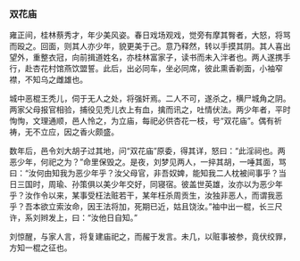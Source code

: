 <script type="text/javascript">
    var head = document.getElementsByTagName('head')[0];
    cssURL = '/public/article_1.css';
    linkTag = document.createElement('link');
    linkTag.href = cssURL;
    linkTag.setAttribute('type','text/css');
    linkTag.setAttribute('rel','stylesheet');
    head.appendChild(linkTag);
</script>
### 双花庙

雍正间，桂林蔡秀才，年少美风姿。春日戏场观戏，觉旁有摩其臀者，大怒，将骂而殴之。回面，则其人亦少年，貌更美于己。意乃释然，转以手摸其阴。其人喜出望外，重整衣冠，向前揖道姓名，亦桂林富家子，读书而未入泮者也。两人遂携手行，赴杏花村馆燕饮盟誓。此后，出必同车，坐必同席，彼此熏香剃面，小袖窄襟，不知乌之雌雄也。

城中恶棍王秃儿，伺于无人之处，将强奸焉。二人不可，遂杀之，横尸城角之阴。两家父母报官相验，捕役见秃儿衣上有血，擒而讯之，吐情伏法。两少年者，平时恂恂，文理通顺，邑人怜之，为立庙，每祀必供杏花一枝，号“双花庙”。偶有祈祷，无不立应，因之香火颇盛。

数年后，邑令刘大胡子过其地，问“双花庙”原委，得其详，怒曰：“此淫祠也。两恶少年，何祀之为？”命里保毁之。是夜，刘梦见两人，一捽其胡，一唾其面，骂曰：“汝何由知我为恶少年乎？汝父母官，非吾奴婢，能知我二人枕被间事乎？当日三国时，周瑜、孙策俱以美少年交好，同寝宿。彼盖世英雄，汝亦以为恶少年乎？汝作令以来，某事受枉法赃若干，某年枉杀周贡生，汝独非恶人，而谓我恶乎？吾本欲立索汝命，因王法将加，死期已近，姑且饶汝。”袖中出一棍，长三尺许，系刘辫发上，曰：“汝他日自知。”

刘惊醒，与家人言，将复建庙祀之，而赧于发言。未几，以赃事被参，竟伏绞罪，方知一棍之征也。


